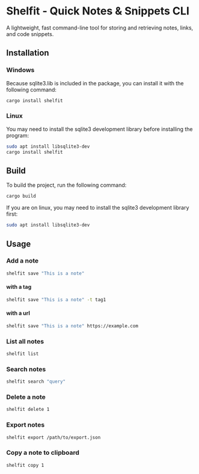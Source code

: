 # Shelfit - Quick Notes & Snippets CLI

A lightweight, fast command-line tool for storing and retrieving notes, links, and code snippets.

## Installation

### Windows
Because sqlite3.lib is included in the package, you can install it with the following command:
```bash
cargo install shelfit
```

### Linux
You may need to install the sqlite3 development library before installing the program:
```bash
sudo apt install libsqlite3-dev
cargo install shelfit
```

## Build 
To build the project, run the following command:
```bash
cargo build
```
If you are on linux, you may need to install the sqlite3 development library first:
```bash
sudo apt install libsqlite3-dev
```

## Usage

### Add a note
```bash
shelfit save "This is a note"
```
#### with a tag
```bash
shelfit save "This is a note" -t tag1
```
#### with a url
```bash
shelfit save "This is a note" https://example.com
```

### List all notes
```bash
shelfit list
```

### Search notes
```bash
shelfit search "query"
```

### Delete a note
```bash
shelfit delete 1
```

### Export notes
```bash
shelfit export /path/to/export.json
```

### Copy a note to clipboard
```bash
shelfit copy 1
```
